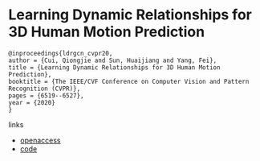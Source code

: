 # Learning Dynamic Relationships for 3D Human Motion Prediction

```
@inproceedings{ldrgcn_cvpr20,
author = {Cui, Qiongjie and Sun, Huaijiang and Yang, Fei},
title = {Learning Dynamic Relationships for 3D Human Motion Prediction},
booktitle = {The IEEE/CVF Conference on Computer Vision and Pattern Recognition (CVPR)},
pages = {6519--6527},
year = {2020}
}
```

links
- [openaccess](http://cvpr20.com/event/learning-dynamic-relationships-for-3d-human-motion-prediction/)
- [code](https://github.com/cuiqiongjie/LDRGCN)
